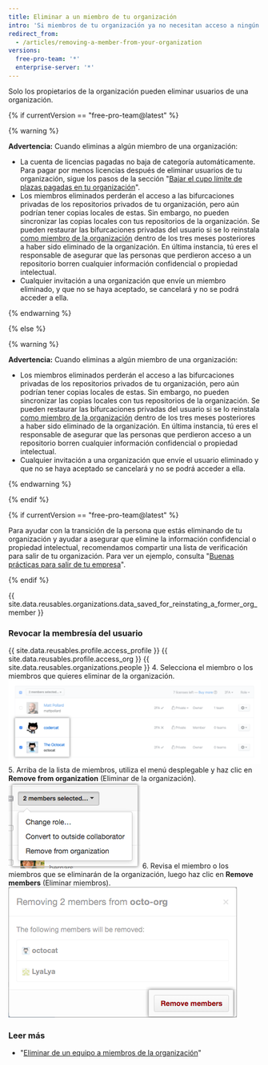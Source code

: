 ```yaml
---
title: Eliminar a un miembro de tu organización
intro: 'Si miembros de tu organización ya no necesitan acceso a ningún repositorio que le pertenece a la organización, puedes eliminarlos de la organización.'
redirect_from:
  - /articles/removing-a-member-from-your-organization
versions:
  free-pro-team: '*'
  enterprise-server: '*'
---
```


Solo los propietarios de la organización pueden eliminar usuarios de una organización.

{% if currentVersion == "free-pro-team@latest" %}

{% warning %}

**Advertencia:** Cuando eliminas a algún miembro de una organización:
- La cuenta de licencias pagadas no baja de categoría automáticamente. Para pagar por menos licencias después de eliminar usuarios de tu organización, sigue los pasos de la sección "[Bajar el cupo límite de plazas pagadas en tu organización](/articles/downgrading-your-organization-s-paid-seats)".
- Los miembros eliminados perderán el acceso a las bifurcaciones privadas de los repositorios privados de tu organización, pero aún podrían tener copias locales de estas. Sin embargo, no pueden sincronizar las copias locales con tus repositorios de la organización. Se pueden restaurar las bifurcaciones privadas del usuario si se lo reinstala [como miembro de la organización](/articles/reinstating-a-former-member-of-your-organization) dentro de los tres meses posteriores a haber sido eliminado de la organización. En última instancia, tú eres el responsable de asegurar que las personas que perdieron acceso a un repositorio borren cualquier información confidencial o propiedad intelectual.
- Cualquier invitación a una organización que envíe un miembro eliminado, y que no se haya aceptado, se cancelará y no se podrá acceder a ella.

{% endwarning %}

{% else %}

{% warning %}

**Advertencia:** Cuando eliminas a algún miembro de una organización:
 - Los miembros eliminados perderán el acceso a las bifurcaciones privadas de los repositorios privados de tu organización, pero aún podrían tener copias locales de estas. Sin embargo, no pueden sincronizar las copias locales con tus repositorios de la organización. Se pueden restaurar las bifurcaciones privadas del usuario si se lo reinstala [como miembro de la organización](/articles/reinstating-a-former-member-of-your-organization) dentro de los tres meses posteriores a haber sido eliminado de la organización. En última instancia, tú eres el responsable de asegurar que las personas que perdieron acceso a un repositorio borren cualquier información confidencial o propiedad intelectual.
 - Cualquier invitación a una organización que envíe el usuario eliminado y que no se haya aceptado se cancelará y no se podrá acceder a ella.

{% endwarning %}

{% endif %}

{% if currentVersion == "free-pro-team@latest" %}

Para ayudar con la transición de la persona que estás eliminando de tu organización y ayudar a asegurar que elimine la información confidencial o propiedad intelectual, recomendamos compartir una lista de verificación para salir de tu organización. Para ver un ejemplo, consulta "[Buenas prácticas para salir de tu empresa](/articles/best-practices-for-leaving-your-company/)".

{% endif %}

{{ site.data.reusables.organizations.data_saved_for_reinstating_a_former_org_member }}

### Revocar la membresía del usuario

{{ site.data.reusables.profile.access_profile }}
{{ site.data.reusables.profile.access_org }}
{{ site.data.reusables.organizations.people }}
4. Selecciona el miembro o los miembros que quieres eliminar de la organización. ![Lista de miembros con dos miembros seleccionados](/assets/images/help/teams/list-of-members-selected-bulk.png)
5. Arriba de la lista de miembros, utiliza el menú desplegable y haz clic en **Remove from organization** (Eliminar de la organización). ![Menú desplegable con la opción para eliminar miembros](/assets/images/help/teams/user-bulk-management-options.png)
6. Revisa el miembro o los miembros que se eliminarán de la organización, luego haz clic en **Remove members** (Eliminar miembros). ![Lista de miembros que se eliminarán y botón Remove members (Eliminar miembros)](/assets/images/help/teams/confirm-remove-members-bulk.png)

### Leer más

- "[Eliminar de un equipo a miembros de la organización](/articles/removing-organization-members-from-a-team)"
